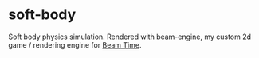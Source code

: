 # soft-body

Soft body physics simulation. Rendered with beam-engine, my custom 2d game / rendering engine for [Beam Time](https://github.com/connorslade/beam-time).
